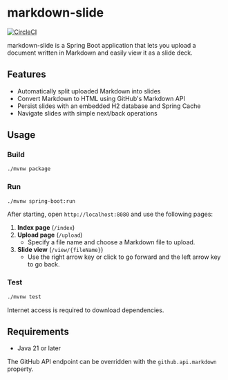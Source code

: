 # markdown-slide

[![CircleCI](https://circleci.com/gh/ssobue/markdown-slide.svg?style=svg)](https://circleci.com/gh/ssobue/markdown-slide)

markdown-slide is a Spring Boot application that lets you upload a document written in Markdown and easily view it as a slide deck.

## Features

- Automatically split uploaded Markdown into slides
- Convert Markdown to HTML using GitHub's Markdown API
- Persist slides with an embedded H2 database and Spring Cache
- Navigate slides with simple next/back operations

## Usage

### Build

```bash
./mvnw package
```

### Run

```bash
./mvnw spring-boot:run
```

After starting, open `http://localhost:8080` and use the following pages:

1. **Index page** (`/index`)
2. **Upload page** (`/upload`)
   - Specify a file name and choose a Markdown file to upload.
3. **Slide view** (`/view/{fileName}`)
   - Use the right arrow key or click to go forward and the left arrow key to go back.

### Test

```bash
./mvnw test
```

Internet access is required to download dependencies.

## Requirements

- Java 21 or later

The GitHub API endpoint can be overridden with the `github.api.markdown` property.
